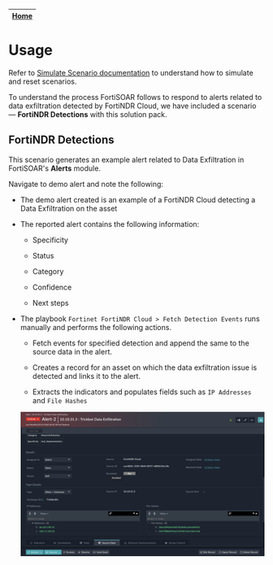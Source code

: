 | [Home](../README.md) |
|----------------------|
# Usage

Refer to [Simulate Scenario documentation](https://github.com/fortinet-fortisoar/solution-pack-soc-simulator/blob/develop/docs/usage.md) to understand how to simulate and reset scenarios.

To understand the process FortiSOAR follows to respond to alerts related to data exfiltration detected by FortiNDR Cloud, we have included a scenario &mdash; **FortiNDR Detections** with this solution pack.

## FortiNDR Detections

This scenario generates an example alert related to Data Exfiltration in FortiSOAR's **Alerts** module.

Navigate to demo alert and note the following:

- The demo alert created is an example of a FortiNDR Cloud detecting a Data Exfiltration on the asset

- The reported alert contains the following information:

    - Specificity 

    - Status

    - Category

    - Confidence

    - Next steps


- The playbook `Fortinet FortiNDR Cloud > Fetch Detection Events` runs manually and performs the following actions.

    - Fetch events for specified detection and append the same to the source data in the alert.

    - Creates a record for an asset on which the data exfiltration issue is detected and links it to the alert.

    - Extracts the indicators and populates fields such as `IP Addresses` and `File Hashes`

    ![Data Exfiltration Alert](./res/data-exfiltration-alert.png)


